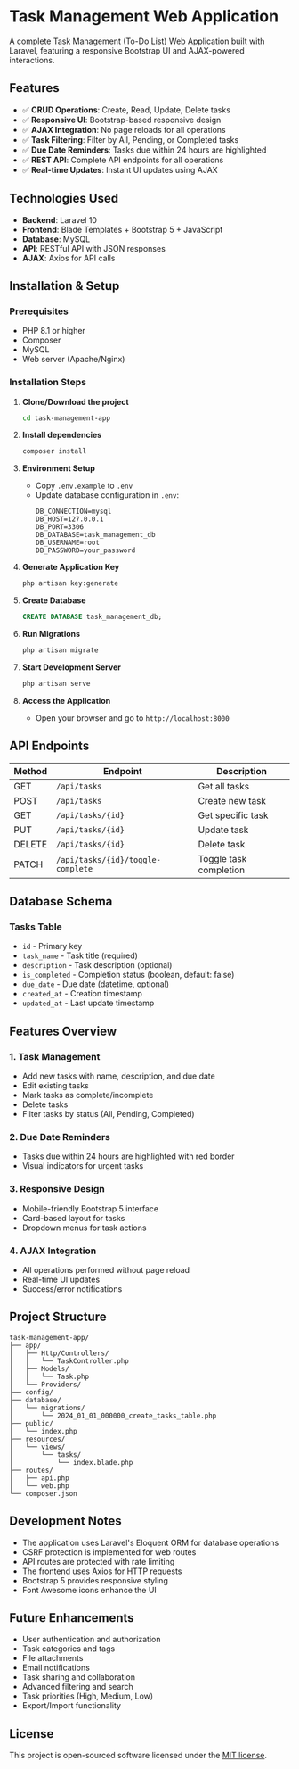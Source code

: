 # Task Management Web Application

A complete Task Management (To-Do List) Web Application built with Laravel, featuring a responsive Bootstrap UI and AJAX-powered interactions.

## Features

- ✅ **CRUD Operations**: Create, Read, Update, Delete tasks
- ✅ **Responsive UI**: Bootstrap-based responsive design
- ✅ **AJAX Integration**: No page reloads for all operations
- ✅ **Task Filtering**: Filter by All, Pending, or Completed tasks
- ✅ **Due Date Reminders**: Tasks due within 24 hours are highlighted
- ✅ **REST API**: Complete API endpoints for all operations
- ✅ **Real-time Updates**: Instant UI updates using AJAX

## Technologies Used

- **Backend**: Laravel 10
- **Frontend**: Blade Templates + Bootstrap 5 + JavaScript
- **Database**: MySQL
- **API**: RESTful API with JSON responses
- **AJAX**: Axios for API calls

## Installation & Setup

### Prerequisites
- PHP 8.1 or higher
- Composer
- MySQL
- Web server (Apache/Nginx)

### Installation Steps

1. **Clone/Download the project**
   ```bash
   cd task-management-app
   ```

2. **Install dependencies**
   ```bash
   composer install
   ```

3. **Environment Setup**
   - Copy `.env.example` to `.env`
   - Update database configuration in `.env`:
     ```env
     DB_CONNECTION=mysql
     DB_HOST=127.0.0.1
     DB_PORT=3306
     DB_DATABASE=task_management_db
     DB_USERNAME=root
     DB_PASSWORD=your_password
     ```

4. **Generate Application Key**
   ```bash
   php artisan key:generate
   ```

5. **Create Database**
   ```sql
   CREATE DATABASE task_management_db;
   ```

6. **Run Migrations**
   ```bash
   php artisan migrate
   ```

7. **Start Development Server**
   ```bash
   php artisan serve
   ```

8. **Access the Application**
   - Open your browser and go to `http://localhost:8000`

## API Endpoints

| Method | Endpoint | Description |
|--------|----------|-------------|
| GET | `/api/tasks` | Get all tasks |
| POST | `/api/tasks` | Create new task |
| GET | `/api/tasks/{id}` | Get specific task |
| PUT | `/api/tasks/{id}` | Update task |
| DELETE | `/api/tasks/{id}` | Delete task |
| PATCH | `/api/tasks/{id}/toggle-complete` | Toggle task completion |

## Database Schema

### Tasks Table
- `id` - Primary key
- `task_name` - Task title (required)
- `description` - Task description (optional)
- `is_completed` - Completion status (boolean, default: false)
- `due_date` - Due date (datetime, optional)
- `created_at` - Creation timestamp
- `updated_at` - Last update timestamp

## Features Overview

### 1. Task Management
- Add new tasks with name, description, and due date
- Edit existing tasks
- Mark tasks as complete/incomplete
- Delete tasks
- Filter tasks by status (All, Pending, Completed)

### 2. Due Date Reminders
- Tasks due within 24 hours are highlighted with red border
- Visual indicators for urgent tasks

### 3. Responsive Design
- Mobile-friendly Bootstrap 5 interface
- Card-based layout for tasks
- Dropdown menus for task actions

### 4. AJAX Integration
- All operations performed without page reload
- Real-time UI updates
- Success/error notifications

## Project Structure

```
task-management-app/
├── app/
│   ├── Http/Controllers/
│   │   └── TaskController.php
│   ├── Models/
│   │   └── Task.php
│   └── Providers/
├── config/
├── database/
│   └── migrations/
│       └── 2024_01_01_000000_create_tasks_table.php
├── public/
│   └── index.php
├── resources/
│   └── views/
│       └── tasks/
│           └── index.blade.php
├── routes/
│   ├── api.php
│   └── web.php
└── composer.json
```

## Development Notes

- The application uses Laravel's Eloquent ORM for database operations
- CSRF protection is implemented for web routes
- API routes are protected with rate limiting
- The frontend uses Axios for HTTP requests
- Bootstrap 5 provides responsive styling
- Font Awesome icons enhance the UI

## Future Enhancements

- User authentication and authorization
- Task categories and tags
- File attachments
- Email notifications
- Task sharing and collaboration
- Advanced filtering and search
- Task priorities (High, Medium, Low)
- Export/Import functionality

## License

This project is open-sourced software licensed under the [MIT license](https://opensource.org/licenses/MIT).

